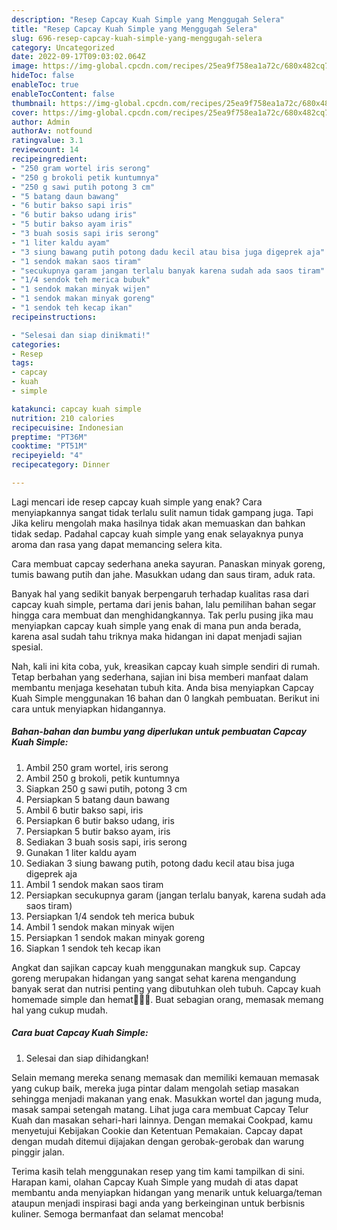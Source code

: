 ```yaml
---
description: "Resep Capcay Kuah Simple yang Menggugah Selera"
title: "Resep Capcay Kuah Simple yang Menggugah Selera"
slug: 696-resep-capcay-kuah-simple-yang-menggugah-selera
category: Uncategorized
date: 2022-09-17T09:03:02.064Z
image: https://img-global.cpcdn.com/recipes/25ea9f758ea1a72c/680x482cq70/capcay-kuah-simple-foto-resep-utama.jpg
hideToc: false
enableToc: true
enableTocContent: false
thumbnail: https://img-global.cpcdn.com/recipes/25ea9f758ea1a72c/680x482cq70/capcay-kuah-simple-foto-resep-utama.jpg
cover: https://img-global.cpcdn.com/recipes/25ea9f758ea1a72c/680x482cq70/capcay-kuah-simple-foto-resep-utama.jpg
author: Admin
authorAv: notfound
ratingvalue: 3.1
reviewcount: 14
recipeingredient:
- "250 gram wortel iris serong"
- "250 g brokoli petik kuntumnya"
- "250 g sawi putih potong 3 cm"
- "5 batang daun bawang"
- "6 butir bakso sapi iris"
- "6 butir bakso udang iris"
- "5 butir bakso ayam iris"
- "3 buah sosis sapi iris serong"
- "1 liter kaldu ayam"
- "3 siung bawang putih potong dadu kecil atau bisa juga digeprek aja"
- "1 sendok makan saos tiram"
- "secukupnya garam jangan terlalu banyak karena sudah ada saos tiram"
- "1/4 sendok teh merica bubuk"
- "1 sendok makan minyak wijen"
- "1 sendok makan minyak goreng"
- "1 sendok teh kecap ikan"
recipeinstructions:

- "Selesai dan siap dinikmati!"
categories:
- Resep
tags:
- capcay
- kuah
- simple

katakunci: capcay kuah simple 
nutrition: 210 calories
recipecuisine: Indonesian
preptime: "PT36M"
cooktime: "PT51M"
recipeyield: "4"
recipecategory: Dinner

---
```



Lagi mencari ide resep capcay kuah simple yang enak? Cara menyiapkannya sangat tidak terlalu sulit namun tidak gampang juga. Tapi Jika keliru mengolah maka hasilnya tidak akan memuaskan dan bahkan tidak sedap. Padahal capcay kuah simple yang enak selayaknya punya aroma dan rasa yang dapat memancing selera kita.


Cara membuat capcay sederhana aneka sayuran. Panaskan minyak goreng, tumis bawang putih dan jahe. Masukkan udang dan saus tiram, aduk rata.

Banyak hal yang sedikit banyak berpengaruh terhadap kualitas rasa dari capcay kuah simple, pertama dari jenis bahan, lalu pemilihan bahan segar hingga cara membuat dan menghidangkannya. Tak perlu pusing jika mau menyiapkan capcay kuah simple yang enak di mana pun anda berada, karena asal sudah tahu triknya maka hidangan ini dapat menjadi sajian spesial.


Nah, kali ini kita coba, yuk, kreasikan capcay kuah simple sendiri di rumah. Tetap berbahan yang sederhana, sajian ini bisa memberi manfaat dalam membantu menjaga kesehatan tubuh kita. Anda bisa menyiapkan Capcay Kuah Simple menggunakan 16 bahan dan 0 langkah pembuatan. Berikut ini cara untuk menyiapkan hidangannya.

<!--inarticleads1-->

##### Bahan-bahan dan bumbu yang diperlukan untuk pembuatan Capcay Kuah Simple:

1. Ambil 250 gram wortel, iris serong
1. Ambil 250 g brokoli, petik kuntumnya
1. Siapkan 250 g sawi putih, potong 3 cm
1. Persiapkan 5 batang daun bawang
1. Ambil 6 butir bakso sapi, iris
1. Persiapkan 6 butir bakso udang, iris
1. Persiapkan 5 butir bakso ayam, iris
1. Sediakan 3 buah sosis sapi, iris serong
1. Gunakan 1 liter kaldu ayam
1. Sediakan 3 siung bawang putih, potong dadu kecil atau bisa juga digeprek aja
1. Ambil 1 sendok makan saos tiram
1. Persiapkan secukupnya garam (jangan terlalu banyak, karena sudah ada saos tiram)
1. Persiapkan 1/4 sendok teh merica bubuk
1. Ambil 1 sendok makan minyak wijen
1. Persiapkan 1 sendok makan minyak goreng
1. Siapkan 1 sendok teh kecap ikan


Angkat dan sajikan capcay kuah menggunakan mangkuk sup. Capcay goreng merupakan hidangan yang sangat sehat karena mengandung banyak serat dan nutrisi penting yang dibutuhkan oleh tubuh. Capcay kuah homemade simple dan hemat👩‍🍳😂. Buat sebagian orang, memasak memang hal yang cukup mudah. 

<!--inarticleads2-->

##### Cara buat Capcay Kuah Simple:


1. Selesai dan siap dihidangkan!

Selain memang mereka senang memasak dan memiliki kemauan memasak yang cukup baik, mereka juga pintar dalam mengolah setiap masakan sehingga menjadi makanan yang enak. Masukkan wortel dan jagung muda, masak sampai setengah matang. Lihat juga cara membuat Capcay Telur Kuah dan masakan sehari-hari lainnya. Dengan memakai Cookpad, kamu menyetujui Kebijakan Cookie dan Ketentuan Pemakaian. Capcay dapat dengan mudah ditemui dijajakan dengan gerobak-gerobak dan warung pinggir jalan. 

Terima kasih telah menggunakan resep yang tim kami tampilkan di sini. Harapan kami, olahan Capcay Kuah Simple yang mudah di atas dapat membantu anda menyiapkan hidangan yang menarik untuk keluarga/teman ataupun menjadi inspirasi bagi anda yang berkeinginan untuk berbisnis kuliner. Semoga bermanfaat dan selamat mencoba!
